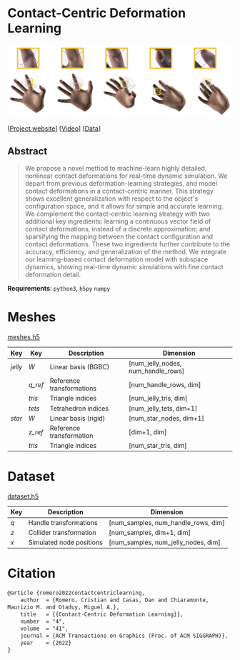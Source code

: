 # Contact-Centric Deformation Learning

![Teaser](assets/images/teaser.png "Teaser image")

[[Project website](http://mslab.es/projects/ContactCentricLearning/)] [[Video](https://www.youtube.com/watch?v=f2WBji-R2uQ)] [[Data](https://urjc-my.sharepoint.com/:f:/g/personal/cristian_romero_urjc_es/ElOMJ-NU8N9GtnCTVaPCG8sBRivhuxRoPv45qCSz8zbH2w?e=feu4Yr)]

## Abstract

> We propose a novel method to machine-learn highly detailed, nonlinear contact deformations for real-time dynamic simulation. We depart from previous deformation-learning strategies, and model contact deformations in a contact-centric manner. This strategy shows excellent generalization with respect to the object's configuration space, and it allows for simple and accurate learning. We complement the contact-centric learning strategy with two additional key ingredients: learning a continuous vector field of contact deformations, instead of a discrete approximation; and sparsifying the mapping between the contact configuration and contact deformations. These two ingredients further contribute to the accuracy, efficiency, and generalization of the method. We integrate our learning-based contact deformation model with subspace dynamics, showing real-time dynamic simulations with fine contact deformation detail.

**Requirements**: ```python3```, ```h5py``` ```numpy```

# Meshes

[meshes.h5](https://urjc-my.sharepoint.com/:u:/g/personal/cristian_romero_urjc_es/Ebt-feS-y11IrI2eNiJDJKsB8p2X2nvQrsBskRKqMNOXtw?e=ZXljTs)

| Key          | Key      | Description                        | Dimension                           |
|--------------|----------|------------------------------------|-------------------------------------|
|  *jelly*     | *W*      | Linear basis (BGBC)                | [num_jelly_nodes, num_handle_rows]  |
|              | *q_ref*  | Reference transformations          | [num_handle_rows, dim]              |
|              | *tris*   | Triangle indices                   | [num_jelly_tris, dim]               |
|              | *tets*   | Tetrahedron indices                | [num_jelly_tets, dim+1]             |
|  *star*      | *W*      | Linear basis (rigid)               | [num_star_nodes, dim+1]             |
|              | *z_ref*  | Reference transformation           | [dim+1, dim]                        |
|              | *tris*   | Triangle indices                   | [num_star_tris, dim]                |

# Dataset

[dataset.h5](https://urjc-my.sharepoint.com/:u:/g/personal/cristian_romero_urjc_es/EbtlJKEUh81ArGxfYOSuc6EBOi9ZWF09Nve8B-0uUG2bsA?e=GgQD2x)

| Key    | Description                   | Dimension                            |
|--------|-------------------------------|--------------------------------------|
| *q*    | Handle transformations        | [num_samples, num_handle_rows, dim]  |
| *z*    | Collider transformation       | [num_samples, dim+1, dim]            |
| *x*    | Simulated node positions      | [num_samples, num_jelly_nodes, dim]  |

# Citation

```
@article {romero2022contactcentriclearning,
    author  = {Romero, Cristian and Casas, Dan and Chiaramonte, Maurizio M. and Otaduy, Miguel A.},
    title   = {{Contact-Centric Deformation Learning}},
    number  = "4",
    volume  = "41",
    journal = {ACM Transactions on Graphics (Proc. of ACM SIGGRAPH)},
    year    = {2022}
}
```
